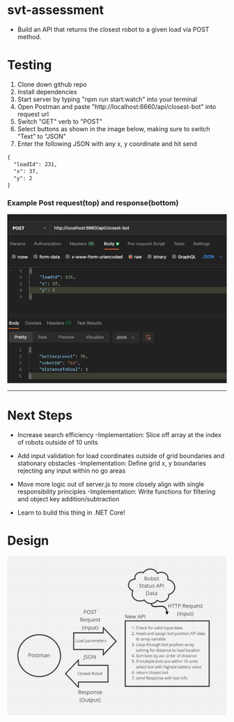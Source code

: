 # svt-assessment 
- Build an API that returns the closest robot to a given load via POST method.

# Testing
1. Clone down github repo
2. Install dependencies 
3. Start server by typing "npm run start:watch" into your terminal
4. Open Postman and paste "http://localhost:6660/api/closest-bot" into request url 
5. Switch "GET" verb to "POST"
6. Select buttons as shown in the image below, making sure to switch "Text" to "JSON"
7. Enter the following JSON with any x, y coordinate and hit send 
  ```
  {
    "loadId": 231,
    "x": 37,
    "y": 2
  }
  ```

### Example Post request(top) and response(bottom)
![Data flow design](images/botAPIPostman.png)

---

# Next Steps
  - Increase search efficiency
    -Implementation: Slice off array at the index of robots outside of 10 units

  - Add input validation for load coordinates outside of grid boundaries and stationary obstacles 
    -Implementation: Define grid x, y boundaries rejecting any input within no go areas

  - Move more logic out of server.js to more closely align with single responsibility principles
    -Implementation: Write functions for filtering and object key addition/subtraction

  - Learn to build this thing in .NET Core!

# Design
![Data flow design](images/botAPI.png)
